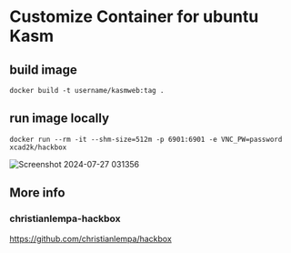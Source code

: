 # Customize Container for ubuntu Kasm



## build image 

```
docker build -t username/kasmweb:tag .
```



## run image locally 

```
docker run --rm -it --shm-size=512m -p 6901:6901 -e VNC_PW=password xcad2k/hackbox
```

![Screenshot 2024-07-27 031356](https://github.com/user-attachments/assets/2331919c-c4c7-4745-8b55-10305410104e)


## More info

### christianlempa-hackbox

https://github.com/christianlempa/hackbox
